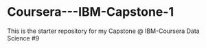 # Coursera---IBM-Capstone-1
This is the starter repository for my Capstone @ IBM-Coursera Data Science #9
